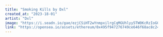 ```yaml
---
title: "Smoking Kills by Dxl"
created_at: "2023-18-01"
artist: "Dxl"
image: "https://i.seadn.io/gae/ezjCSiHT2wYnmpxilrgCqMGUhlyy5TW0KcRzIoG0UI_PPuHaByDETYFL4ojgMX2hZ3Y2FXaiSFAO59BYVWH5vzQa8Lp5xJuScll5FA?auto=format&w=1000"
link: "https://opensea.io/assets/ethereum/0x495f947276749ce646f68ac8c248420045cb7b5e/30308823913561844783078551781671602747242701333062520195828502943073608663043"
---
```

